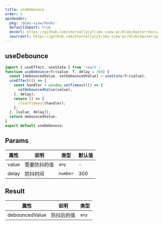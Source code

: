 ```yaml
---
title: useDebounce
order: 2
apiHeader:
  pkg: '@ims-view/hooks'
  defaultImport: true
  docUrl: https://github.com/eternallycyf/ims-view-pc/blob/master/docs/hooks/useDebounce.md
  sourceUrl: https://github.com/eternallycyf/ims-view-pc/blob/master/packages/hooks/src/useDebounce.ts
---
```


## useDebounce

```ts
import { useEffect, useState } from 'react';
function useDebounce<T>(value: T, delay = 300) {
  const [debouncedValue, setDebouncedValue] = useState<T>(value);
  useEffect(() => {
    const handler = window.setTimeout(() => {
      setDebouncedValue(value);
    }, delay);
    return () => {
      clearTimeout(handler);
    };
  }, [value, delay]);
  return debouncedValue;
}
export default useDebounce;
```

## Params

| 属性  | 说明         | 类型     | 默认值 |
| ----- | ------------ | -------- | ------ |
| value | 需要防抖的值 | `any`    | -      |
| delay | 防抖时间     | `number` | 300    |

## Result

| 属性           | 说明       | 类型  |
| -------------- | ---------- | ----- |
| debouncedValue | 防抖后的值 | `any` |

